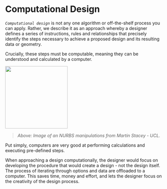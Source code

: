# Computational Design

_`Computational design`_ is not any one algorithm or off-the-shelf process you can apply. Rather, we describe it as an approach whereby a designer defines a series of instructions, rules and relationships that precisely identify the steps necessary to achieve a proposed design and its resulting data or geometry. 

Crucially, these steps must be computable, meaning they can be understood and calculated by a computer.

<img src="../assets/intro/compdesign.gif" style="width:200px;"/>

> _Above: Image of an NURBS manipulations from Martin Stacey - UCL._

Put simply, computers are very good at performing calculations and executing pre-defined steps.

When approaching a design computationally, the designer would focus on developing the procedure that would create a design - not the design itself. The process of iterating through options and data are offloaded to a computer. This saves time, money and effort, and lets the designer focus on the creativity of the design process.

